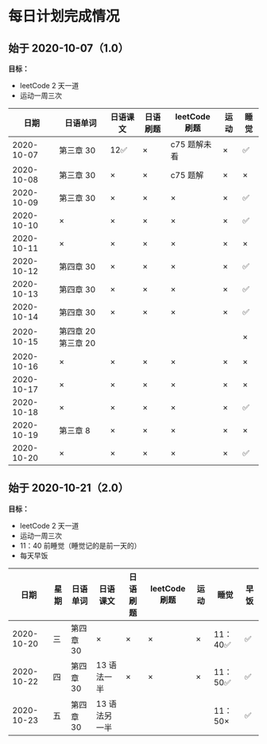 # 每日计划完成情况

## 始于 2020-10-07（1.0）

**目标：**

- leetCode 2 天一道
- 运动一周三次

| 日期       | 日语单词            | 日语课文 | 日语刷题 | leetCode 刷题 | 运动 | 睡觉 |
| ---------- | ------------------- | -------- | -------- | ------------- | ---- | ---- |
| 2020-10-07 | 第三章 30           | 12✅     | ×        | c75 题解未看  | ×    | ✅   |
| 2020-10-08 | 第三章 30           | ×        | ×        | c75 题解      | ×    | ×    |
| 2020-10-09 | 第三章 30           | ×        | ×        | ×             | ×    | ✅   |
| 2020-10-10 | ×                   | ×        | ×        | ×             | ×    | ✅   |
| 2020-10-11 | ×                   | ×        | ×        | ×             | ×    | ×    |
| 2020-10-12 | 第四章 30           | ×        | ×        | ×             | ×    | ✅   |
| 2020-10-13 | 第四章 30           | ×        | ×        | ×             | ×    | ✅   |
| 2020-10-14 | 第四章 30           | ×        | ×        | ×             | ×    | ✅   |
| 2020-10-15 | 第四章 20 第三章 20 |          |          |               |      | ×    |
| 2020-10-16 | ×                   | ×        | ×        | ×             | ×    | ×    |
| 2020-10-17 | ×                   | ×        | ×        | ×             | ×    | ×    |
| 2020-10-18 | ×                   | ×        | ×        | ×             | ×    | ✅   |
| 2020-10-19 | 第三章 8            | ×        | ×        | ×             | ×    | ×    |
| 2020-10-20 | ×                   | ×        | ×        | ×             | ×    | ✅   |

## 始于 2020-10-21（2.0）

**目标：**

- leetCode 2 天一道
- 运动一周三次
- 11：40 前睡觉（睡觉记的是前一天的）
- 每天早饭

| 日期       | 星期 | 日语单词  | 日语课文      | 日语刷题 | leetCode 刷题 | 运动 | 睡觉     | 早饭 |
| ---------- | ---- | --------- | ------------- | -------- | ------------- | ---- | -------- | ---- |
| 2020-10-20 | 三   | 第四章 30 | ×             | ×        | ×             | ×    | 11：40✅ | ✅   |
| 2020-10-22 | 四   | 第四章 30 | 13 语法一半   | ×        | ×             | ×    | 11：50✅ | ✅   |
| 2020-10-23 | 五   | 第四章 30 | 13 语法另一半 |          |               |      | 11：50×  | ✅   |
